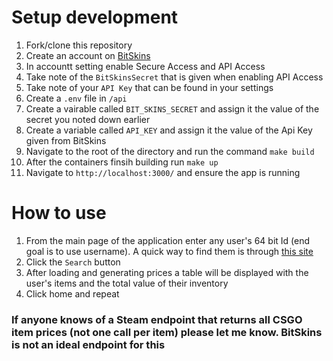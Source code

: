 # Setup development 

1. Fork/clone this repository 
2. Create an account on [BitSkins](https://bitskins.com/)
3. In accountt setting enable Secure Access and API Access
4. Take note of the `BitSkinsSecret` that is given when enabling API Access
5. Take note of your `API Key` that can be found in your settings
6. Create a `.env` file in `/api`
7. Create a vairable called `BIT_SKINS_SECRET` and assign it the value of the secret you noted down earlier
8. Create a variable called `API_KEY` and assign it the value of the Api Key given from BitSkins
9.  Navigate to the root of the directory and run the command `make build`
10.  After the containers finsih building run `make up`
11.  Navigate to  `http://localhost:3000/` and ensure the app is running

# How to use 
1. From the main page of the application enter any user's 64 bit Id (end goal is to use username). A quick way to find them is through [this site](https://steamid.io/lookup)
2. Click the `Search` button
3. After loading and generating prices a table will be displayed with the user's items and the total value of their inventory
4. Click home and repeat 

### If anyone knows of a Steam endpoint that returns all CSGO item prices (not one call per item) please let me know. BitSkins is not an ideal endpoint for this